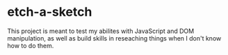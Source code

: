 # etch-a-sketch
This project is meant to test my abilites with JavaScript and DOM manipulation, as well as build skills in reseaching things when I don't know how to do them.